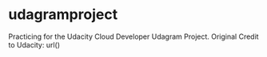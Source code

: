 # udagramproject
Practicing for the Udacity Cloud Developer Udagram Project.
Original Credit to Udacity: url()

